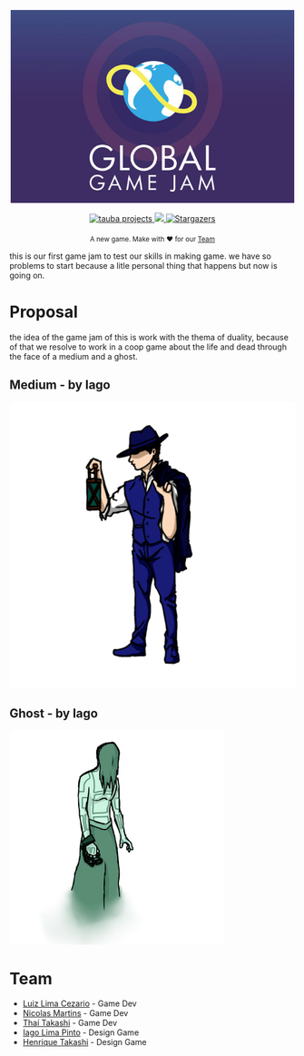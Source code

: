 
<div>
<p align="center">
   <img src="./.github/logo.jpg" alt="Github-Explorer" width="500"/>
</p>
</div>
<p align="center">
   <a href="https://github.com/TAUBA-Project/Game-Jam/">
      <img alt="tauba projects" src="https://img.shields.io/badge/-tauba projects-682998?style=flat&logo=Linkedin&logoColor=white" />
   </a>

  <a aria-label="Completed" href="https://globalgamejam.org/">
    <img src="https://img.shields.io/badge/Game Jam-Ghost Mansion-682998?logo="></img>
  </a>

  <a href="https://github.com/TAUBA-Project/Game-Jam/stargazers">
    <img alt="Stargazers" src="https://img.shields.io/github/stars/TAUBA-Project/Game-Jam?color=682998&logo=github">
  </a>
</p>

<div align="center">
  <sub>A new game. Make with ❤︎ for our
        <a href="#Team">Team</a> 
    </a>
  </sub>
</div>

this is our first game jam to test our skills in making game. we have so problems to start because a litle personal thing that happens but now is going on.

# Proposal
the idea of the game jam of this is work with the thema of duality, because of that we resolve to work in a coop game about the life and dead through the face of a medium and a ghost.
## Medium - by Iago
<img src="./.github/medium.png"/>

## Ghost - by Iago

<img src="./.github/fantasma.png"/>

# Team

* <a href="https://www.linkedin.com/in/luiz-lima-cezario/">Luiz Lima Cezario</a> - Game Dev 
* <a href="">Nicolas Martins</a> - Game Dev
* <a href="">Thaí Takashi</a> - Game Dev
* <a href="https://www.linkedin.com/in/iago-lima-p/">Iago Lima Pinto</a> - Design Game
* <a href="https://www.linkedin.com/in/iago-lima-p/">Henrique Takashi</a> - Design Game
